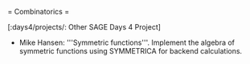 = Combinatorics =

[:days4/projects/: Other SAGE Days 4 Project]

 * Mike Hansen: '''Symmetric functions'''.  Implement the algebra of symmetric functions using SYMMETRICA for backend calculations.
